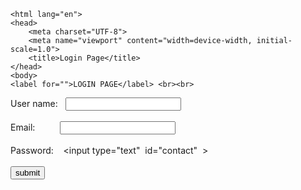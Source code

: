  <!DOCTYPE html>
    <html lang="en">
    <head>
        <meta charset="UTF-8">
        <meta name="viewport" content="width=device-width, initial-scale=1.0">
        <title>Login Page</title>
    </head>
    <body> 
    <label for="">LOGIN PAGE</label> <br><br>    
<label for="name"> User name:&nbsp;&nbsp;</label> 
    <input id="name" type="text" ><br><br>
    <label for="email">Email:&nbsp;&nbsp;&nbsp;&nbsp;&nbsp;&nbsp;&nbsp;&nbsp;&nbsp;</label>
     <input id="email" type="email" ><br><br>
    <label for="password"> Password:&nbsp;&nbsp;&nbsp;</label>
    <input type="text"&nbsp; id="contact" &nbsp;><br><br>
    <button>submit</button>
    </body>
    </html>
